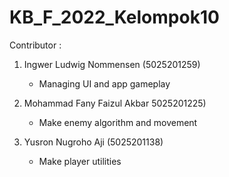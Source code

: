 # KB_F_2022_Kelompok10

Contributor :
1.  Ingwer Ludwig Nommensen (5025201259)
    - Managing UI and app gameplay

2.  Mohammad Fany Faizul Akbar 5025201225)
    - Make enemy algorithm and movement

3.  Yusron Nugroho Aji (5025201138)
    - Make player utilities
